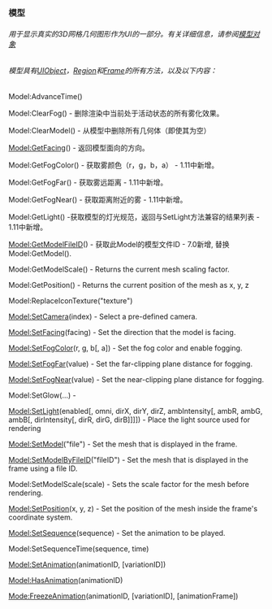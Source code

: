 ### 模型

###### 用于显示真实的3D网格几何图形作为UI的一部分。有关详细信息，请参阅[模型对象](https://wow.gamepedia.com/UIOBJECT_Model)

###### 模型具有[UIObject](https://wow.gamepedia.com/Widget_API#UIObject)，[Region](https://wow.gamepedia.com/Widget_API#Region)和[Frame](https://wow.gamepedia.com/Widget_API#Frame)的所有方法，以及以下内容：

Model:AdvanceTime\(\)

Model:ClearFog\(\) - 删除渲染中当前处于活动状态的所有雾化效果。

Model:ClearModel\(\) - 从模型中删除所有几何体（即使其为空）

[Model:GetFacing](https://wow.gamepedia.com/API_Model_GetFacing)\(\) - 返回模型面向的方向。

Model:GetFogColor\(\) - 获取雾颜色（r，g，b，a） -  1.11中新增。

Model:GetFogFar\(\) - 获取雾远距离 - 1.11中新增。

Model:GetFogNear\(\) - 获取距离附近的雾 - 1.11中新增。

Model:GetLight\(\) -获取模型的灯光规范，返回与SetLight方法兼容的结果列表 - 1.11中新增。

[Model:GetModelFileID](https://wow.gamepedia.com/API_Model_GetModelFileID)\(\) - 获取此Model的模型文件ID -  7.0新增, 替换 Model:GetModel\(\).

Model:GetModelScale\(\) - Returns the current mesh scaling factor.

Model:GetPosition\(\) - Returns the current position of the mesh as x, y, z

Model:ReplaceIconTexture\("texture"\)

[Model:SetCamera](https://wow.gamepedia.com/API_Model_SetCamera)\(index\) - Select a pre-defined camera.

[Model:SetFacing](https://wow.gamepedia.com/API_Model_SetFacing)\(facing\) - Set the direction that the model is facing.

[Model:SetFogColor](https://wow.gamepedia.com/API_Model_SetFogColor)\(r, g, b\[, a\]\) - Set the fog color and enable fogging.

[Model:SetFogFar](https://wow.gamepedia.com/API_Model_SetFogFar)\(value\) - Set the far-clipping plane distance for fogging.

[Model:SetFogNear](https://wow.gamepedia.com/API_Model_SetFogNear)\(value\) - Set the near-clipping plane distance for fogging.

Model:SetGlow\(...\) -

[Model:SetLight](https://wow.gamepedia.com/API_Model_SetLight)\(enabled\[, omni, dirX, dirY, dirZ, ambIntensity\[, ambR, ambG, ambB\[, dirIntensity\[, dirR, dirG, dirB\]\]\]\]\) - Place the light source used for rendering

[Model:SetModel](https://wow.gamepedia.com/API_Model_SetModel)\("file"\) - Set the mesh that is displayed in the frame.

[Model:SetModelByFileID](https://wow.gamepedia.com/API_Model_SetModelByFileID)\("fileID"\) - Set the mesh that is displayed in the frame using a file ID.

Model:SetModelScale\(scale\) - Sets the scale factor for the mesh before rendering.

[Model:SetPosition](https://wow.gamepedia.com/API_Model_SetPosition)\(x, y, z\) - Set the position of the mesh inside the frame's coordinate system.

[Model:SetSequence](https://wow.gamepedia.com/API_Model_SetSequence)\(sequence\) - Set the animation to be played.

Model:SetSequenceTime\(sequence, time\)

[Model:SetAnimation](https://wow.gamepedia.com/API_Model_SetAnimation)\(animationID, \[variationID\]\)

[Model:HasAnimation](https://wow.gamepedia.com/API_Model_HasAnimation)\(animationID\)

[Mode:FreezeAnimation](https://wow.gamepedia.com/API_Model_FreezeAnimation)\(animationID, \[variationID\], \[animationFrame\]\)

